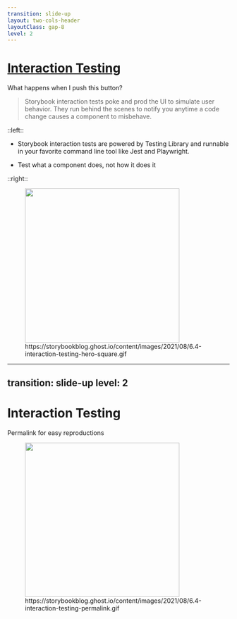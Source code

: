 ```yaml
---
transition: slide-up
layout: two-cols-header
layoutClass: gap-8
level: 2
---
```


# [Interaction Testing](https://storybook.js.org/blog/test-component-interactions-with-storybook/)

What happens when I push this button?

> Storybook interaction tests poke and prod the UI to simulate user behavior. They run behind the scenes to notify you anytime a code change causes a component to misbehave.

::left::

- Storybook interaction tests are powered by Testing Library and runnable in your favorite command line tool like Jest and Playwright.

- Test what a component does, not how it does it

::right::

<figure>
  <img src="/testing/6.4-interaction-testing-hero-square.gif"/>
  <figcaption>https://storybookblog.ghost.io/content/images/2021/08/6.4-interaction-testing-hero-square.gif</figcaption>
</figure>

<style>
  img, video {
    height: 270px;
  }
</style>

---
transition: slide-up
level: 2
---

# Interaction Testing

Permalink for easy reproductions

<figure>
  <img src="/testing/6.4-interaction-testing-permalink.gif"/>
  <figcaption>https://storybookblog.ghost.io/content/images/2021/08/6.4-interaction-testing-permalink.gif</figcaption>
</figure>

<style>
  img, video {
    height: 350px;
  }
</style>